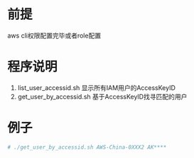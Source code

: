 # 前提
aws cli权限配置完毕或者role配置


# 程序说明
1. list_user_accessid.sh 显示所有IAM用户的AccessKeyID
2. get_user_by_accessid.sh 基于AccessKeyID找寻匹配的用户


# 例子
```Bash
# ./get_user_by_accessid.sh AWS-China-0XXX2 AK****


```
